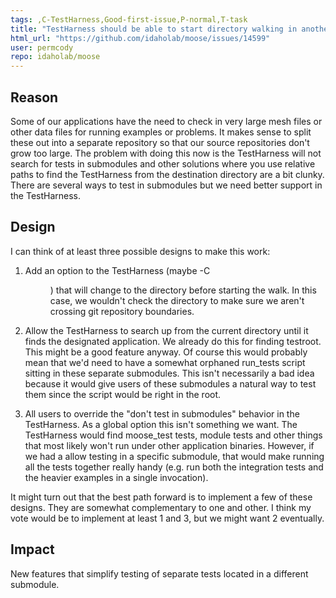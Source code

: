 ```yaml
---
tags: ,C-TestHarness,Good-first-issue,P-normal,T-task
title: "TestHarness should be able to start directory walking in another directory"
html_url: "https://github.com/idaholab/moose/issues/14599"
user: permcody
repo: idaholab/moose
---
```


## Reason
<!--Why do you need this feature or what is the enhancement?-->

Some of our applications have the need to check in very large mesh files or other data files for running examples or problems. It makes sense to split these out into a separate repository so that our source repositories don't grow too large. The problem with doing this now is the TestHarness will not search for tests in submodules and other solutions where you use relative paths to find the TestHarness from the destination directory are a bit clunky. There are several ways to test in submodules but we need better support in the TestHarness.

## Design
<!--A concise description (design) of what you want to happen.--->

I can think of at least three possible designs to make this work:

1) Add an option to the TestHarness (maybe -C <dir>) that will change to the directory before starting the walk. In this case, we wouldn't check the directory to make sure we aren't crossing git repository boundaries.

2) Allow the TestHarness to search up from the current directory until it finds the designated application. We already do this for finding testroot. This might be a good feature anyway. Of course this would probably mean that we'd need to have a somewhat orphaned run_tests script sitting in these separate submodules. This isn't necessarily a bad idea because it would give users of these submodules a natural way to test them since the script would be right in the root.

3) All users to override the "don't test in submodules" behavior in the TestHarness. As a global option this isn't something we want. The TestHarness would find moose_test tests, module tests and other things that most likely won't run under other application binaries. However, if we had a allow testing in a specific submodule, that would make running all the tests together really handy (e.g. run both the integration tests and the heavier examples in a single invocation).

It might turn out that the best path forward is to implement a few of these designs. They are somewhat complementary to one and other. I think my vote would be to implement at least 1 and 3, but we might want 2 eventually.

## Impact
<!--Will the enhancement change existing public APIs, internal APIs, or add something new?-->

New features that simplify testing of separate tests located in a different submodule.
